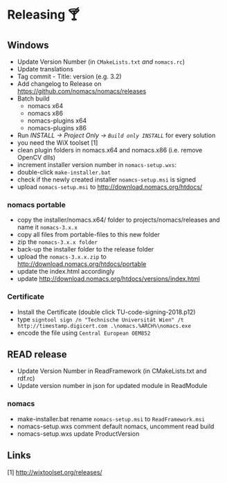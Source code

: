 # Releasing 🍸

## Windows

- Update Version Number (in `CMakeLists.txt` *and* `nomacs.rc`)
- Update translations
- Tag commit - Title: version (e.g. 3.2)
- Add changelog to Release on https://github.com/nomacs/nomacs/releases
- Batch build
  - nomacs x64
  - nomacs x86
  - nomacs-plugins x64
  - nomacs-plugins x86
- Run _INSTALL -> Project Only -> `Build only INSTALL`_ for every solution
- you need the WiX toolset [1]
- clean plugin folders in nomacs.x64 and nomacs.x86 (i.e. remove OpenCV dlls)
- increment installer version number in `nomacs-setup.wxs`: <?define ProductVersion = "3.7.5"?>
- double-click `make-installer.bat`
- check if the newly created installer `noamcs-setup.msi` is signed
- upload `nomacs-setup.msi` to http://download.nomacs.org/htdocs/

### nomacs portable

- copy the installer/nomacs.x64/ folder to projects/nomacs/releases and name it `nomacs-3.x.x`
- copy all files from portable-files to this new folder
- zip the `nomacs-3.x.x folder`
- back-up the installer folder to the release folder
- upload the `nomacs-3.x.x.zip` to http://download.nomacs.org/htdocs/portable
- update the index.html accordingly
- update http://download.nomacs.org/htdocs/versions/index.html

### Certificate

- Install the Certificate (double click TU-code-signing-2018.p12)
- type `signtool sign /n "Technische Universität Wien" /t http://timestamp.digicert.com .\nomacs.%ARCH%\nomacs.exe`
- encode the file using `Central European OEM852`


## READ release

- Update Version Number in ReadFramework (in CMakeLists.txt and rdf.rc)
- Update version number in json for updated module in ReadModule

### nomacs

- make-installer.bat rename `nomacs-setup.msi` to `ReadFramework.msi`
- nomacs-setup.wxs comment default nomacs, uncomment read build
- nomacs-setup.wxs update ProductVersion

## Links
[1] http://wixtoolset.org/releases/
